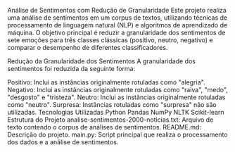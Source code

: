Análise de Sentimentos com Redução de Granularidade
Este projeto realiza uma análise de sentimentos em um corpus de textos, utilizando técnicas de processamento de linguagem natural (NLP) e algoritmos de aprendizado de máquina. O objetivo principal é reduzir a granularidade dos sentimentos de sete emoções para três classes clássicas (positivo, neutro, negativo) e comparar o desempenho de diferentes classificadores.

Redução da Granularidade dos Sentimentos
A granularidade dos sentimentos foi reduzida da seguinte forma:

Positivo: Inclui as instâncias originalmente rotuladas como "alegria".
Negativo: Inclui as instâncias originalmente rotuladas como "raiva", "medo", "desgosto" e "tristeza".
Neutro: Inclui as instâncias originalmente rotuladas como "neutro".
Surpresa: Instâncias rotuladas como "surpresa" não são utilizadas.
Tecnologias Utilizadas
Python
Pandas
NumPy
NLTK
Scikit-learn
Estrutura do Projeto
analise-sentimentos-2000-noticias.txt: Arquivo de texto contendo o corpus de análises de sentimentos.
README.md: Descrição do projeto.
main.py: Script principal que realiza o processamento dos dados e a análise de sentimentos.
